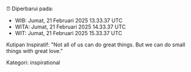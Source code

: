 ⏰ Diperbarui pada:
- WIB: Jumat, 21 Februari 2025 13.33.37 UTC
- WITA: Jumat, 21 Februari 2025 14.33.37 UTC
- WIT: Jumat, 21 Februari 2025 15.33.37 UTC

Kutipan Inspiratif:
"Not all of us can do great things. But we can do small things with great love."


Kategori: inspirational

